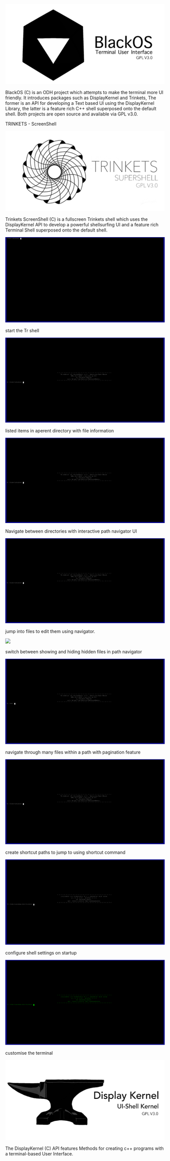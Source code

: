 ![](media/BlackOSLogo.png)

BlackOS (C) is an ODH project which attempts to make the terminal more UI friendly. It introduces packages such as DisplayKernel and Trinkets, The former is an API for developing a Text based UI using the DisplayKernel Library, the latter is a feature rich C++ shell superposed onto the default shell. Both projects are open source and available via GPL v3.0.

TRINKETS - ScreenShell

![](media/TrLogo.png)

Trinkets ScreenShell (C) is a fullscreen Trinkets shell which uses the DisplayKernel API to develop a powerful shellsurfing UI and a feature rich Terminal Shell superposed onto the default shell.

![](media/start-tr.gif)

start the Tr shell

![](media/tr-ls.gif)

listed items in aperent directory with file information

![](media/nd-cd.gif)

Navigate between directories with interactive path navigator UI

![](media/nd-edit-files.gif)

jump into files to edit them using navigator.

![](media/d-hidden.gif)

switch between showing and hiding hidden files in path navigator

![](media/nd-paginate.gif)

navigate through many files within a path with pagination feature

![](media/sc-add.gif)

create shortcut paths to jump to using shortcut command

![](media/configure-on-startup.gif)

configure shell settings on startup

![](media/change-themes.gif)

customise the terminal

![](media/DisplayKernelLogo.png)

The DisplayKernel (C) API features Methods for creating c++ programs with a terminal-based User Interface.

